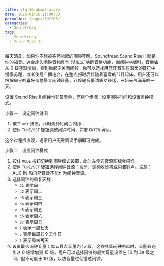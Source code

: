 ```yaml
---
title: sfq-16-about-alarm
date: 2025-01-16 11:00:33
permalink: /pages/3dff05/
categories: 
  - Soundfreaq
tags: 
  - Soundfreaq
  - Sound Rise II
---
```

每天清晨，如果你不想被突然响起的闹铃吓醒，Soundfreaq Sound Rise II 就是你的福音。这台床头闹钟音箱具有“渐进式”唤醒音量功能，当闹钟响起时，音量会从 0 级逐渐增加，直到你起床关闭闹铃。你可以选择用蓝牙音乐在温柔的音符中慢慢苏醒，或者使用广播电台，在整点报时后伴随着喜爱的节目起床。用户还可以根据自己的喜好调整最大闹钟音量，让唤醒音量清晰又舒适，开始元气满满的一天。

设置 Sound Rise II 闹钟也非常简单，有两个步骤：设定闹钟时间和设置闹钟模式。

步骤一：设定闹钟时间

1. 按下 `SET` 按钮，此时闹钟时间会闪烁。
2. 使用 `TUNE/SET` 旋钮调整闹钟时间，并按 `ENTER` 确认。

这个过程很直观，通常用户无需阅读手册即可完成。

步骤二：设置闹钟模式

1. 按住 `MODE` 按钮切换到闹钟模式设置，此时左侧的音源图标会闪烁。
2. 使用 `TUNE/SET` 旋钮选择闹钟音源：蓝牙、调频收音机或内置铃声。注意：AUX-IN 和自然音效不能作为闹钟音源。
3. 选择闹钟的重复天数：
   - `d1` 表示周一
   - `d2` 表示周二
   - `d3` 表示周三
   - `d4` 表示周四
   - `d5` 表示周五
   - `d6` 表示周六
   - `d7` 表示周日
   - `7` 表示一周七天
   - `5` 表示每周五个工作日
   - `2` 表示周末两天
4. 设置最大闹钟音量：默认最大音量为 15 级，这意味着闹钟响起时，音量会逐步从 0 级增加到 15 级。用户可以选择闹铃的最大音量设置在 10 到 30 级之间，但不可低于 10 级，以防音量过低错过闹钟。

